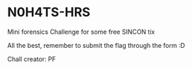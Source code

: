 # N0H4TS-HRS
Mini forensics Challenge for some free SINCON tix

All the best, remember to submit the flag through the form :D

Chall creator: PF
